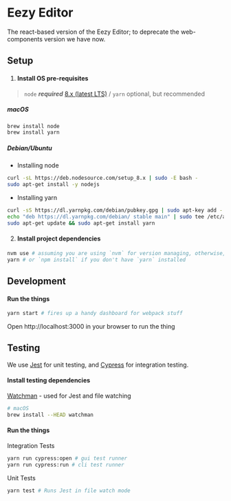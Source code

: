# Eezy Editor

The react-based version of the Eezy Editor; to deprecate the web-components version we have now.

## Setup

1) #### Install OS pre-requisites

> `node` ***required*** [8.x (latest LTS)](https://github.com/nodejs/Release#release-schedule) / `yarn` optional, but recommended

##### macOS

```sh
brew install node
brew install yarn
```

##### Debian/Ubuntu

- Installing node

```sh
curl -sL https://deb.nodesource.com/setup_8.x | sudo -E bash -
sudo apt-get install -y nodejs
```

- Installing yarn

```sh
curl -sS https://dl.yarnpkg.com/debian/pubkey.gpg | sudo apt-key add -
echo "deb https://dl.yarnpkg.com/debian/ stable main" | sudo tee /etc/apt/sources.list.d/yarn.list
sudo apt-get update && sudo apt-get install yarn
```

2) #### Install project dependencies

```sh
nvm use # assuming you are using `nvm` for version managing, otherwise, make sure you are using `node-8.x`
yarn # or `npm install` if you don't have `yarn` installed
```

## Development

#### Run the things

```sh
yarn start # fires up a handy dashboard for webpack stuff
```

Open http://localhost:3000 in your browser to run the thing

## Testing

We use [Jest](https://facebook.github.io/jest/docs/en/tutorial-react.html) for unit testing, and [Cypress](https://cypress.io) for integration testing.

#### Install testing dependencies

[Watchman](https://facebook.github.io/watchman/docs/install.html) - used for Jest and file watching

```sh
# macOS
brew install --HEAD watchman
```

#### Run the things

Integration Tests

```sh
yarn run cypress:open # gui test runner
yarn run cypress:run # cli test runner
```

Unit Tests

```sh
yarn test # Runs Jest in file watch mode
```
